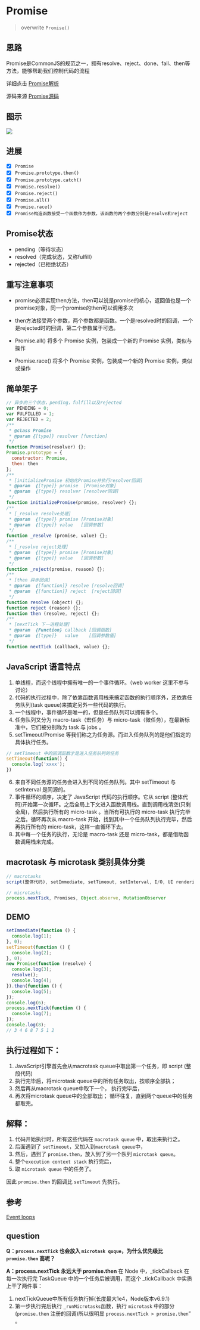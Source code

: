 # Promise

>overwrite `Promise()`


## 思路

Promise是CommonJS的规范之一，拥有resolve、reject、done、fail、then等方法，能够帮助我们控制代码的流程

详细点击 [Promise解析](http://es6.ruanyifeng.com/#docs/promise)

源码来源 [Promise源码](https://github.com/stefanpenner/es6-promise/blob/master/lib/es6-promise.js)

## 图示

![](https://mdn.mozillademos.org/files/8633/promises.png)

## 进展
- [x] `Promise`
- [x] `Promise.prototype.then()`
- [x] `Promise.prototype.catch()`
- [x] `Promise.resolve()`
- [x] `Promise.reject()`
- [x] `Promise.all()` 
- [x] `Promise.race()` 
- [x] `Promise构造函数接受一个函数作为参数，该函数的两个参数分别是resolve和reject`

## Promise状态
- pending（等待状态）
- resolved（完成状态，又称fulfill）
- rejected（已拒绝状态）

## 重写注意事项
- promise必须实现then方法，then可以说是promise的核心，返回值也是一个promise对象，同一个promise的then可以调用多次

- then方法接受两个参数，两个参数都是函数。一个是resolved时的回调，一个是rejected时的回调，第二个参数属于可选。

- Promise.all() 将多个 Promise 实例，包装成一个新的 Promise 实例，类似与操作

- Promise.race() 将多个 Promise 实例，包装成一个新的 Promise 实例，类似或操作 

## 简单架子
```javascript
// 异步的三个状态，pending，fulfill以及rejected
var PENDING = 0;
var FULFILLED = 1;
var REJECTED = 2;
/**
 * @class Promise
 * @param {[type]} resolver [function]
 */
function Promise(resolver) {};
Promise.prototype = {
  constructor: Promise,
  then: then
};
/**
 * [initializePromise 初始化Promise并执行resolver回调]
 * @param  {[type]} promise  [Promise对象]
 * @param  {[type]} resolver [resolver回调]
 */
function initializePromise(promise, resolver) {};
/**
 * [_resolve resolve处理]
 * @param  {[type]} promise [Promise对象]
 * @param  {[type]} value   [回调参数]
 */
function _resolve (promise, value) {};
/**
 * [_resolve reject处理]
 * @param  {[type]} promise [Promise对象]
 * @param  {[type]} value   [回调参数]
 */
function _reject(promise, reason) {};
/**
 * [then 异步回调]
 * @param  {[function]} resolve [resolve回调]
 * @param  {[function]} reject  [reject回调]
 */
function resolve (object) {};
function reject (reason) {};
function then (resolve, reject) {};
/**
 * [nextTick 下一进程处理]
 * @param  {Function} callback [回调函数]
 * @param  {[type]}   value    [回调参数值]
 */
function nextTick (callback, value) {};

```

##  JavaScript 语言特点

1. 单线程，而这个线程中拥有唯一的一个事件循环。（web worker 这里不参与讨论）
2. 代码的执行过程中，除了依靠函数调用栈来搞定函数的执行顺序外，还依靠任务队列(task queue)来搞定另外一些代码的执行。
3. 一个线程中，事件循环是唯一的，但是任务队列可以拥有多个。
4. 任务队列又分为 macro-task（宏任务）与 micro-task（微任务），在最新标准中，它们被分别称为 task 与 jobs 。
5. setTimeout/Promise 等我们称之为任务源。而进入任务队列的是他们指定的具体执行任务。
```javascript
// setTimeout 中的回调函数才是进入任务队列的任务
setTimeout(function() {
  console.log('xxxx');
})
```
6. 来自不同任务源的任务会进入到不同的任务队列。其中 setTimeout 与 setInterval 是同源的。
7. 事件循环的顺序，决定了 JavaScript 代码的执行顺序。它从 script (整体代码)开始第一次循环。之后全局上下文进入函数调用栈。直到调用栈清空(只剩全局)，然后执行所有的 micro-task 。当所有可执行的 micro-task 执行完毕之后。循环再次从 macro-task 开始，找到其中一个任务队列执行完毕，然后再执行所有的 micro-task，这样一直循环下去。
8. 其中每一个任务的执行，无论是 macro-task 还是 micro-task，都是借助函数调用栈来完成。

## macrotask 与 microtask 类别具体分类

```js
// macrotasks
script(整体代码), setImmediate, setTimeout, setInterval, I/O, UI rendering

// microtasks
process.nextTick, Promises, Object.observe, MutationObserver
```

## DEMO

```javascript
setImmediate(function () {
  console.log(1);
}, 0);
setTimeout(function () {
  console.log(2);
}, 0);
new Promise(function (resolve) {
  console.log(3);
  resolve();
  console.log(4);
}).then(function () {
  console.log(5);
});
console.log(6);
process.nextTick(function () {
  console.log(7);
});
console.log(8);
// 3 4 6 8 7 5 1 2
```

## 执行过程如下：

1. JavaScript引擎首先会从macrotask queue中取出第一个任务，即 script (整段代码) 
2. 执行完毕后，将microtask queue中的所有任务取出，按顺序全部执；
3. 然后再从macrotask queue中取下一个，
执行完毕后，
4. 再次将microtask queue中的全部取出；
循环往复，直到两个queue中的任务都取完。

## 解释：
1. 代码开始执行时，所有这些代码在 `macrotask queue` 中，取出来执行之。
2. 后面遇到了 `setTimeout`，又加入到`macrotask queue`中，
3. 然后，遇到了 `promise.then`，放入到了另一个队列 `microtask queue`。
4. 整个`execution context stack` 执行完后，
5. 取 `microtask queue` 中的任务了。

因此 `promise.then` 的回调比 `setTimeout` 先执行。

## 参考

[Event loops](https://html.spec.whatwg.org/multipage/webappapis.html#event-loops)

## question

**Q：`process.nextTick` 也会放入 `microtask quque`，为什么优先级比 `promise.then` 高呢？**

**A：process.nextTick 永远大于 promise.then** 
在 Node 中，_tickCallback 在每一次执行完 TaskQueue 中的一个任务后被调用，而这个 _tickCallback 中实质上干了两件事：
1. nextTickQueue中所有任务执行掉(长度最大1e4，Node版本v6.9.1)
2. 第一步执行完后执行 `_runMicrotasks`函数，执行 `microtask` 中的部分(`promise.then` 注册的回调)所以很明显 `process.nextTick > promise.then`”
。
